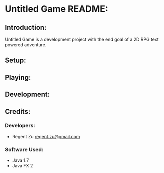 # Untitled Game README:

## Introduction:
Untitled Game is a development project with the end goal of a 2D RPG text powered adventure.

## Setup:

## Playing:

## Development:

## Credits:
### Developers:
* Regent Zu <regent.zu@gmail.com>
### Software Used:
* Java 1.7
* Java FX 2
